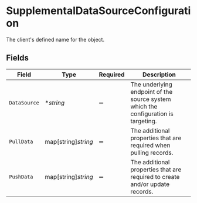 # SupplementalDataSourceConfiguration

The client's defined name for the object.


## Fields

| Field                                                                               | Type                                                                                | Required                                                                            | Description                                                                         |
| ----------------------------------------------------------------------------------- | ----------------------------------------------------------------------------------- | ----------------------------------------------------------------------------------- | ----------------------------------------------------------------------------------- |
| `DataSource`                                                                        | **string*                                                                           | :heavy_minus_sign:                                                                  | The underlying endpoint of the source system which the configuration is targeting.  |
| `PullData`                                                                          | map[string]*string*                                                                 | :heavy_minus_sign:                                                                  | The additional properties that are required when pulling records.                   |
| `PushData`                                                                          | map[string]*string*                                                                 | :heavy_minus_sign:                                                                  | The additional properties that are required to create and/or update records.        |